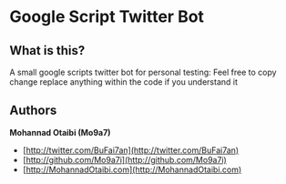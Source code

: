 # Google Script Twitter Bot

## What is this?

A small google scripts twitter bot for personal testing:
Feel free to copy change replace anything within the code if you understand it


## Authors

**Mohannad Otaibi (Mo9a7)**
+ [http://twitter.com/BuFai7an](http://twitter.com/BuFai7an)
+ [http://github.com/Mo9a7i](http://github.com/Mo9a7i)
+ [http://MohannadOtaibi.com](http://MohannadOtaibi.com)

